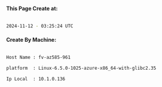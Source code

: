
   
#### This Page Create at:

```bash

2024-11-12 - 03:25:24 UTC

```

#### Create By Machine:

```bash

Host Name : fv-az585-961

platform  : Linux-6.5.0-1025-azure-x86_64-with-glibc2.35

Ip Local  : 10.1.0.136

```

